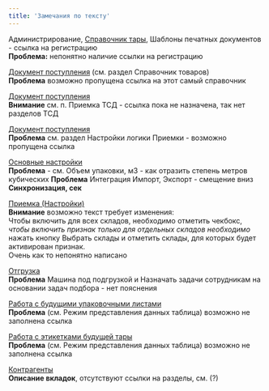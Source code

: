 ```yaml
---
title: 'Замечания по тексту'
---
```


Администрирование, [Справочник тары](../admin/control/tare.md#типы-тары), Шаблоны печатных документов - ссылка на регистрацию    
**Проблема:** непонятно наличие ссылки на регистрацию

[Документ поступления](../admin/control/documents/receipt.md#ввод-серийных-номеров) (см. раздел Справочник товаров)  
**Проблема** возможно пропущена ссылка на этот самый справочник

[Документ поступления](../admin/control/documents/receipt.md#ввод-серийных-номеров)  
**Внимание** см. п. Приемка ТСД - ссылка пока не назначена, так нет разделов ТСД

[Документ поступления](../admin/control/documents/receipt.md#вкладка-приемка)  
**Проблема** см. раздел Настройки логики Приемки - возможно пропущена ссылка

[Основные настройки](../admin/logics/settings.md)  
**Проблема** - см. Объем упаковки, м3 - как отразить степень метров кубических
**Проблема** Интеграция Импорт, Экспорт - смещение вниз **Синхронизация, сек**

[Приемка (Настройки)](../admin/logics/receipt.md)  
**Внимание** возможно текст требует изменения:  
Чтобы включить для всех складов, необходимо отметить чекбокс,
_чтобы включить признак только для отдельных складов необходимо_ нажать кнопку Выбрать склады и отметить склады, для которых будет активирован признак.  
Очень как то непонятно написано

[Отгрузка](../admin/logics/shipment.md)  
**Проблема** Машина под подгрузкой и Назначать задачи сотрудникам на основании задач подбора - нет пояснения

[Работа с будущими упаковочными листами](../admin/print/sheets.md)  
**Проблема** (см. Режим представления данных таблица) возможно не заполнена ссылка

[Работа с этикетками будущей тары](../admin/print/tare.md)  
**Проблема** (см. Режим представления данных таблица) возможно не заполнена ссылка

[Контрагенты](../manual/dirs/ctrl-agents.md)  
**Описание вкладок**, отсутствуют ссылки на разделы, см. (?)






